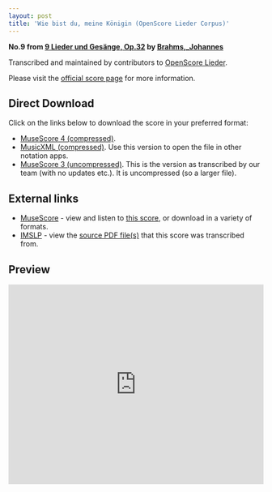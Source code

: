 ```yaml
---
layout: post
title: 'Wie bist du, meine Königin (OpenScore Lieder Corpus)'
---
```


__No.9 from [9 Lieder und Gesänge, Op.32](https://fourscoreandmore.org/openscore/lieder/Brahms,_Johannes/9_Lieder_und_Gesänge,_Op.32/) by [Brahms,_Johannes](https://fourscoreandmore.org/openscore/lieder/Brahms,_Johannes)__

Transcribed and maintained by contributors to [OpenScore Lieder].

Please visit the [official score page] for more information.

[official score page]: https://musescore.com/openscore-lieder-corpus/scores/5846100
[OpenScore Lieder]: https://musescore.com/openscore-lieder-corpus

## Direct Download

Click on the links below to download the score in your preferred format:
- [MuseScore 4 (compressed)](https://github.com/openscore/lieder/blob/main/scores/Brahms,_Johannes/9_Lieder_und_Gesänge,_Op.32/9_Wie_bist_du,_meine_Königin/lc5846100.mscz?raw=true).
- [MusicXML (compressed)](https://github.com/openscore/lieder/blob/main/scores/Brahms,_Johannes/9_Lieder_und_Gesänge,_Op.32/9_Wie_bist_du,_meine_Königin/lc5846100.mxl?raw=true). Use this version to open the file in other notation apps.
- [MuseScore 3 (uncompressed)](https://github.com/openscore/lieder/blob/main/scores/Brahms,_Johannes/9_Lieder_und_Gesänge,_Op.32/9_Wie_bist_du,_meine_Königin/lc5846100.mscx?raw=true). This is the version as transcribed by our team (with no updates etc.). It is uncompressed (so a larger file).

## External links

- [MuseScore] - view and listen to [this score][MuseScore], or download in a variety of formats.
- [IMSLP] - view the [source PDF file(s)][IMSLP] that this score was transcribed from.

[MuseScore]: https://musescore.com/score/5846100
[IMSLP]: https://imslp.org/wiki/Special:ReverseLookup/97708

## Preview

<iframe width="100%" height="394" src="https://musescore.com/openscore-lieder-corpus/scores/5846100/embed" frameborder="0" allowfullscreen allow="autoplay; fullscreen"></iframe>
